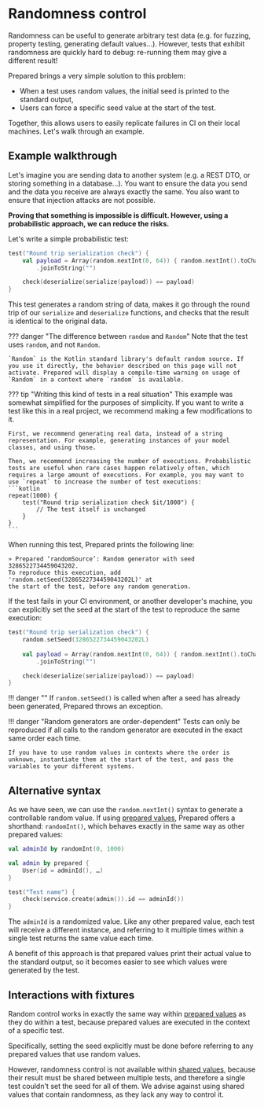 # Randomness control

Randomness can be useful to generate arbitrary test data (e.g. for fuzzing, property testing, generating default values…). However, tests that exhibit randomness are quickly hard to debug: re-running them may give a different result!

Prepared brings a very simple solution to this problem:

- When a test uses random values, the initial seed is printed to the standard output,
- Users can force a specific seed value at the start of the test.

Together, this allows users to easily replicate failures in CI on their local machines. Let's walk through an example.

## Example walkthrough

Let's imagine you are sending data to another system (e.g. a REST DTO, or storing something in a database…). You want to ensure the data you send and the data you receive are always exactly the same. You also want to ensure that injection attacks are not possible.

**Proving that something is impossible is difficult. However, using a probabilistic approach, we can reduce the risks.**

Let's write a simple probabilistic test:
```kotlin
test("Round trip serialization check") {
	val payload = Array(random.nextInt(0, 64)) { random.nextInt().toChar() }
		.joinToString("")

	check(deserialize(serialize(payload)) == payload)
}
```

This test generates a random string of data, makes it go through the round trip of our `serialize` and `deserialize` functions, and checks that the result is identical to the original data.

??? danger "The difference between `random` and `Random`"
    Note that the test uses `random`, and not `Random`.

    `Random` is the Kotlin standard library's default random source. If you use it directly, the behavior described on this page will not activate. Prepared will display a compile-time warning on usage of `Random` in a context where `random` is available.

??? tip "Writing this kind of tests in a real situation"
    This example was somewhat simplified for the purposes of simplicity. If you want to write a test like this in a real project, we recommend making a few modifications to it.

    First, we recommend generating real data, instead of a string representation. For example, generating instances of your model classes, and using those.

    Then, we recommend increasing the number of executions. Probabilistic tests are useful when rare cases happen relatively often, which requires a large amount of executions. For example, you may want to use `repeat` to increase the number of test executions:
    ```kotlin
    repeat(1000) {
        test("Round trip serialization check $it/1000") {
            // The test itself is unchanged
        }
    }
    ```

When running this test, Prepared prints the following line:
```text
» Prepared ‘randomSource’: Random generator with seed 3286522734459043202. 
To reproduce this execution, add 'random.setSeed(3286522734459043202L)' at 
the start of the test, before any random generation.
```

If the test fails in your CI environment, or another developer's machine, you can explicitly set the seed at the start of the test to reproduce the same execution:
```kotlin hl_lines="2"
test("Round trip serialization check") {
	random.setSeed(3286522734459043202L)
	
	val payload = Array(random.nextInt(0, 64)) { random.nextInt().toChar() }
		.joinToString("")

	check(deserialize(serialize(payload)) == payload)
}
```

!!! danger ""
    If `random.setSeed()` is called when after a seed has already been generated, Prepared throws an exception.

!!! danger "Random generators are order-dependent"
    Tests can only be reproduced if all calls to the random generator are executed in the exact same order each time.

    If you have to use random values in contexts where the order is unknown, instantiate them at the start of the test, and pass the variables to your different systems.

## Alternative syntax

As we have seen, we can use the `random.nextInt()` syntax to generate a controllable random value. If using [prepared values](prepared-values.md), Prepared offers a shorthand: `randomInt()`, which behaves exactly in the same way as other prepared values:
```kotlin
val adminId by randomInt(0, 1000)

val admin by prepared {
	User(id = adminId(), …)
}

test("Test name") {
	check(service.create(admin()).id == adminId())
}
```
The `adminId` is a randomized value. Like any other prepared value, each test will receive a different instance, and referring to it multiple times within a single test returns the same value each time.

A benefit of this approach is that prepared values print their actual value to the standard output, so it becomes easier to see which values were generated by the test.

## Interactions with fixtures

Random control works in exactly the same way within [prepared values](prepared-values.md) as they do within a test, because prepared values are executed in the context of a specific test.

Specifically, setting the seed explicitly must be done before referring to any prepared values that use random values.

However, randomness control is not available within [shared values](shared-values.md), because their result must be shared between multiple tests, and therefore a single test couldn't set the seed for all of them. We advise against using shared values that contain randomness, as they lack any way to control it.
